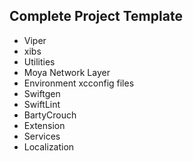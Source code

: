 ## Complete Project Template 
 * Viper
 * xibs
 * Utilities
 * Moya Network Layer 
 * Environment xcconfig files
 * Swiftgen
 * SwiftLint
 * BartyCrouch
 * Extension
 * Services
 * Localization





